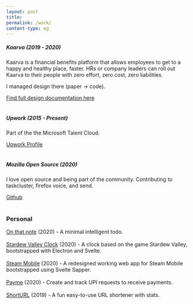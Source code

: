 ```yaml
---
layout: post
title:
permalink: /work/
content-type: eg
---
```


<!-- ### Work -->

##### Kaarva (2019 - 2020)

Kaarva is a financial benefits platform that allows employees to get to a happy and healthy place, faster. HRs or company leaders can roll out Kaarva to their people with zero effort, zero cost, zero liabilities.

I managed design there (paper → code).

[Find full design documentation here](https://kaarvadesign.now.sh/)  
<br>

##### Upwork (2015 - Present)

Part of the the Microsoft Talent Cloud.

[Upwork Profile](https://www.upwork.com/freelancers/~019a529e93d0125d71)  
<br>

##### Mozilla Open Source (2020)

I love open source and being part of the community. Contributing to taskcluster, firefox voice, and send.

[Github](https://www.github.com/rohanharikr)
<br>
<br>

### Personal

[On that note](https://www.producthunt.com/posts/on-that-note) (2020) - A minimal intelligent todo.  
  <br>
[Stardew Valley Clock](https://github.com/rohanharikr/StardewValleyClock) (2020) - A clock based on the game Stardew Valley, bootstrapped with Electron and Svelte.  
  <br>
[Steam Mobile](https://steammobile.now.sh/) (2020) - A redesigned working web app for Steam Mobile bootstrapped using Svelte Sapper.  
  <br>
[Payme](https://paymefromkaarva.imfast.io/) (2020) - Create and track UPI requests to receive payments.  
  <br>
[ShortURL](https://rohanharikr.github.io/short-url/templates/index.html) (2019) - A fun easy-to-use URL shortener with stats.  
  <br>


<!-- #### Music

<iframe width="100%" height="75" scrolling="no" frameborder="no" allow="autoplay" src="https://w.soundcloud.com/player/?url=https%3A//api.soundcloud.com/tracks/854458825&color=%23000000&auto_play=false&hide_related=false&show_comments=true&show_user=true&show_reposts=false&show_teaser=true&visual=true"></iframe><div style="font-size: 10px; color: #cccccc;line-break: anywhere;word-break: normal;overflow: hidden;white-space: nowrap;text-overflow: ellipsis; font-family: Interstate,Lucida Grande,Lucida Sans Unicode,Lucida Sans,Garuda,Verdana,Tahoma,sans-serif;font-weight: 100;"><a href="https://soundcloud.com/stinkfiststinks" title="thoran" target="_blank" style="color: #cccccc; text-decoration: none;">thoran</a> · <a href="https://soundcloud.com/stinkfiststinks/castle-in-the-mist-from-ico" title="castle in the mist - a song from ico" target="_blank" style="color: #cccccc; text-decoration: none;">castle in the mist - a song from ico</a></div>
<br>
<iframe width="100%" height="75" scrolling="no" frameborder="no" allow="autoplay" src="https://w.soundcloud.com/player/?url=https%3A//api.soundcloud.com/tracks/846670150&color=%23000000&auto_play=false&hide_related=false&show_comments=true&show_user=true&show_reposts=false&show_teaser=true&visual=true"></iframe><div style="font-size: 10px; color: #cccccc;line-break: anywhere;word-break: normal;overflow: hidden;white-space: nowrap;text-overflow: ellipsis; font-family: Interstate,Lucida Grande,Lucida Sans Unicode,Lucida Sans,Garuda,Verdana,Tahoma,sans-serif;font-weight: 100;"><a href="https://soundcloud.com/stinkfiststinks" title="thoran" target="_blank" style="color: #cccccc; text-decoration: none;">thoran</a> · <a href="https://soundcloud.com/stinkfiststinks/knowing" title="knowing" target="_blank" style="color: #cccccc; text-decoration: none;">knowing</a></div>
<br>
<iframe width="100%" height="75" scrolling="no" frameborder="no" allow="autoplay" src="https://w.soundcloud.com/player/?url=https%3A//api.soundcloud.com/tracks/846678085&color=%23000000&auto_play=false&hide_related=false&show_comments=true&show_user=true&show_reposts=false&show_teaser=true&visual=true"></iframe><div style="font-size: 10px; color: #cccccc;line-break: anywhere;word-break: normal;overflow: hidden;white-space: nowrap;text-overflow: ellipsis; font-family: Interstate,Lucida Grande,Lucida Sans Unicode,Lucida Sans,Garuda,Verdana,Tahoma,sans-serif;font-weight: 100;"><a href="https://soundcloud.com/stinkfiststinks" title="thoran" target="_blank" style="color: #cccccc; text-decoration: none;">thoran</a> · <a href="https://soundcloud.com/stinkfiststinks/cicada" title="cicada" target="_blank" style="color: #cccccc; text-decoration: none;">cicada</a></div> -->